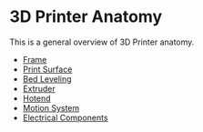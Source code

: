 # 3D Printer Anatomy

This is a general overview of 3D Printer anatomy.

<!-- ![Illustrated Diagram of the 3D Printer Anatomy (Source: MatterHackers)](https://lh3.googleusercontent.com/vy2gmNQu0ZCXauAxKtD2J1Q6jinZmBU9fxo-nE17DEJdg-vVKAOPm-tqx42aaXFn5G8y2h4jdkqGXZKDovjJUfh1Pzs) -->
<!-- ![Illustrated diagram of the extruder (Source: MatterHackers)](https://lh3.googleusercontent.com/76t-Q-wj6qCWPOeIJXgB46fNZTGKU9IS8LXmu7PbQuA46x8-y93xbOAACS2vUgTeU66FlCmKKC3wlRMBOYMUV9Gx_A) -->

- [Frame](frame.md)
- [Print Surface](printsurface.md)
- [Bed Leveling](bedleveling.md)
- [Extruder](extruder.md)
- [Hotend](hotend.md)
- [Motion System](motionsystem.md)
- [Electrical Components](electrical.md)
